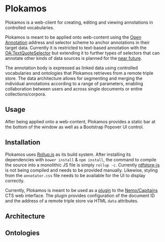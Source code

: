 # Plokamos

Plokamos is a web-client for creating, editing and viewing annotations in controlled vocabularies.

Plokamos is meant to be applied onto web-content using the [Open Annotation]() address and selector scheme to anchor annotations in their target data. Currently it is restricted to text-based annotation with the [OA:TextQuoteSelector]() but extending it to further types of selectors that can annotate other kinds of data sources is planned for the [near future]().

The annotation body is expressed as linked data using controlled vocabularies and ontologies that Plokamos retrieves from a remote triple store. The data architecture allows for segmenting and merging the individual annotations according to a range of parameters, enabling collaboration between users and across single documents or entire collections/corpora.

## Usage

After being applied onto a web-content, Plokamos provides a static bar at the bottom of the window as well as a Bootstrap Popover UI control.

## Installation

Plokamos uses [Rollup.js]() as its build system. After installing its dependencies with `bower install` & `npm install`, the command to compile the source into a monolithic JS file is simply `rollup -c`. Currently [rdfstore-js]() is not being compiled and needs to be provided manually. Likewise, styling from the `annotator.css` file needs to be available for the UI to display correctly.

Currently, Plokamos is meant to be used as a [plugin]() to the [Nemo/Capitains]() CTS web interface. The plugin provides configuration of the document ID and the address of a remote triple store via HTML `data` attributes.

## Architecture

## Ontologies
